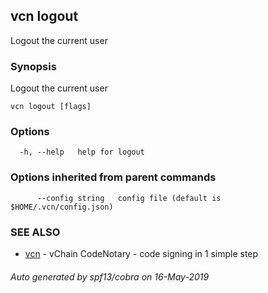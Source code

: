 ## vcn logout

Logout the current user

### Synopsis

Logout the current user

```
vcn logout [flags]
```

### Options

```
  -h, --help   help for logout
```

### Options inherited from parent commands

```
      --config string   config file (default is $HOME/.vcn/config.json)
```

### SEE ALSO

* [vcn](vcn.md)	 - vChain CodeNotary - code signing in 1 simple step

###### Auto generated by spf13/cobra on 16-May-2019
